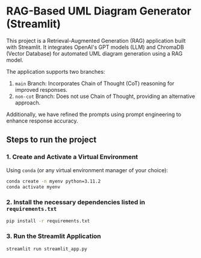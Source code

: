 # RAG-Based UML Diagram Generator (Streamlit)

This project is a Retrieval-Augmented Generation (RAG) application built with Streamlit. It integrates OpenAI's GPT models (LLM) and ChromaDB (Vector Database) for automated UML diagram generation using a RAG model.

The application supports two branches:
1) `main` Branch: Incorporates Chain of Thought (CoT) reasoning for improved responses.
2) `non-cot` Branch: Does not use Chain of Thought, providing an alternative approach.

Additionally, we have refined the prompts using prompt engineering to enhance response accuracy.

## Steps to run the project

### 1. Create and Activate a Virtual Environment

Using `conda` (or any virtual environment manager of your choice):

```bash
conda create -n myenv python=3.11.2
conda activate myenv
```

### 2. Install the necessary dependencies listed in `requirements.txt`

```bash
pip install -r requirements.txt
```

### 3. Run the Streamlit Application

```bash
streamlit run streamlit_app.py
```
